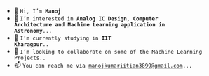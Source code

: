 - 👋 <code>Hi, I’m __Manoj__</code>
- 👀 <code>I’m interested in <b>Analog IC Design, Computer Architecture and Machine Learning application in Astronomy</b>...</code>
- 🌱 <code>I’m currently studying in <b>IIT Kharagpur</b>..</code>
- 💞️ <code>I’m looking to collaborate on some of the Machine Learning Projects..</code>
- 📫 <code>You can reach me via manojkumariitian3899@gmail.com...</code>

<!---
CodeWithManojkumar/CodeWithManojkumar is a ✨ special ✨ repository because its `README.md` (this file) appears on your GitHub profile.
You can click the Preview link to take a look at your changes.
--->
